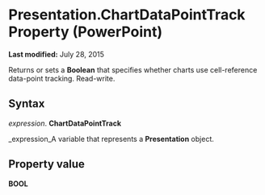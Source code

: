 
# Presentation.ChartDataPointTrack Property (PowerPoint)

 **Last modified:** July 28, 2015

Returns or sets a  **Boolean** that specifies whether charts use cell-reference data-point tracking. Read-write.

## Syntax

 _expression_. **ChartDataPointTrack**

 _expression_A variable that represents a  **Presentation** object.


## Property value

 **BOOL**


